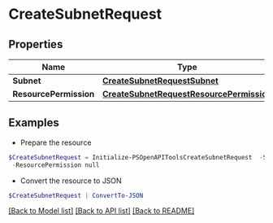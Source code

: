# CreateSubnetRequest
## Properties

Name | Type | Description | Notes
------------ | ------------- | ------------- | -------------
**Subnet** | [**CreateSubnetRequestSubnet**](CreateSubnetRequestSubnet.md) |  | [optional] 
**ResourcePermission** | [**CreateSubnetRequestResourcePermission**](CreateSubnetRequestResourcePermission.md) |  | [optional] 

## Examples

- Prepare the resource
```powershell
$CreateSubnetRequest = Initialize-PSOpenAPIToolsCreateSubnetRequest  -Subnet null `
 -ResourcePermission null
```

- Convert the resource to JSON
```powershell
$CreateSubnetRequest | ConvertTo-JSON
```

[[Back to Model list]](../README.md#documentation-for-models) [[Back to API list]](../README.md#documentation-for-api-endpoints) [[Back to README]](../README.md)

